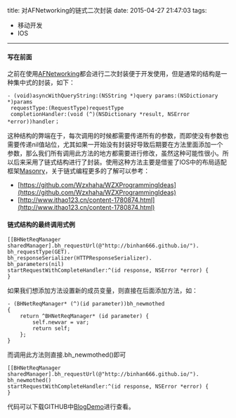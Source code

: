 title: 对AFNetworking的链式二次封装
date: 2015-04-27 21:47:03
tags:
- 移动开发
- IOS
---

#### 写在前面
之前在使用[AFNetworking](https://github.com/AFNetworking/AFNetworking)都会进行二次封装便于开发使用，但是通常的结构是一种集中式的封装，如下：

``` objc
- (void)asyncWithQueryString:(NSString *)query params:(NSDictionary *)params 
 requestType:(RequestType)requestType 
 completionHandler:(void (^)(NSDictionary *result, NSError *error))handler；
```
这种结构的弊端在于，每次调用的时候都需要传递所有的参数，而即使没有参数也需要传递nil值站位，尤其如果一开始没有封装好导致后期要在方法里面添加一个参数，那么我们所有调用此方法的地方都需要进行修改，虽然这种可能性很小。所以后来采用了链式结构进行了封装。使用这种方法主要是借鉴了IOS中的布局适配框架[Masonry](https://github.com/SnapKit/Masonry)，关于链式编程更多的了解可以参考：

* [https://github.com/Wzxhaha/WZXProgrammingIdeas](https://github.com/Wzxhaha/WZXProgrammingIdeas)
* [http://www.ithao123.cn/content-1780874.html](http://www.ithao123.cn/content-1780874.html)

#### 链式结构的最终调用式例

``` objc
[[BHNetReqManager sharedManager].bh_requestUrl(@"http://binhan666.github.io/").
bh_requestType(GET).
bh_responseSerializer(HTTPResponseSerializer).
bh_parameters(nil) 
startRequestWithCompleteHandler:^(id response, NSError *error) {
}
```

如果我们想添加方法设置新的成员变量，则直接在后面添加方法，如：

``` objc
- (BHNetReqManager* (^)(id parameter))bh_newmothed
{
    return ^BHNetReqManager* (id parameter) {
        self.newvar = var;
        return self;
    };
}
```

而调用此方法则直接.bh_newmothed()即可

``` objc
[[BHNetReqManager sharedManager].bh_requestUrl(@"http://binhan666.github.io/").
bh_newmothed() 
startRequestWithCompleteHandler:^(id response, NSError *error) {
}
```

代码可以下载GITHUB中[BlogDemo](https://github.com/octopusline/BlogDemo.git)进行查看。            